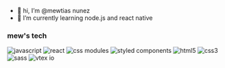 - 👋 hi, I’m @mewtias nunez
- 🌱 I’m currently learning node.js and react native

### mew's tech

![javascript](https://img.shields.io/badge/javascript-red?style=for-the-badge&logo=javascript&color=F7DF1E&logoColor=222)
![react](https://img.shields.io/badge/react-red?style=for-the-badge&logo=react&color=61DAFB&logoColor=white)
![css modules](https://img.shields.io/badge/CSS%20Modules-black?style=for-the-badge&logo=css-modules)
![styled components](https://img.shields.io/badge/styled%20components-red?style=for-the-badge&logo=styled-components&color=2a3c44)
![html5](https://img.shields.io/badge/html5-red?style=for-the-badge&logo=html5&color=FF7900&logoColor=white)
![css3](https://img.shields.io/badge/CSS3-blue?style=for-the-badge&logo=css3)
![sass](https://img.shields.io/badge/sass-red?style=for-the-badge&logo=sass&color=cd6799&logoColor=white)
![vtex io](https://img.shields.io/badge/vtex-red?style=for-the-badge&logo=vtex&color=ED125F&logoColor=white)
